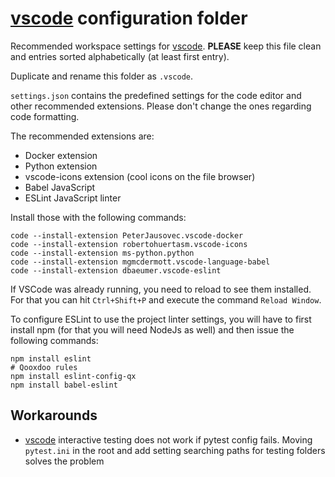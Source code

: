 # [vscode] configuration folder

Recommended workspace settings for [vscode]. **PLEASE** keep this file clean and entries sorted alphabetically (at least first entry).

Duplicate and rename this folder as ``.vscode``.

``settings.json`` contains the predefined settings for the code editor and other recommended extensions. Please don't change the ones regarding code formatting.

The recommended extensions are:
- Docker extension
- Python extension
- vscode-icons extension (cool icons on the file browser)
- Babel JavaScript
- ESLint JavaScript linter

Install those with the following commands:
```
code --install-extension PeterJausovec.vscode-docker
code --install-extension robertohuertasm.vscode-icons
code --install-extension ms-python.python
code --install-extension mgmcdermott.vscode-language-babel
code --install-extension dbaeumer.vscode-eslint
```
If VSCode was already running, you need to reload to see them installed. For that you can hit ``Ctrl+Shift+P`` and execute the command ``Reload Window``.

To configure ESLint to use the project linter settings, you will have to first install npm (for that you will need NodeJs as well) and then issue the following commands:
```
npm install eslint
# Qooxdoo rules
npm install eslint-config-qx
npm install babel-eslint
```

## Workarounds

 - [vscode] interactive testing does not work if pytest config fails. Moving ``pytest.ini`` in the root and add setting searching paths for testing folders solves the problem

[vscode]:(https://code.visualstudio.com/)
